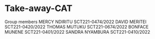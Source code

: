 # Take-away-CAT
Group members 
MERCY NDIRITU           SCT221-0474/2022
DAVID MERITEI           SCT221-0420/2022
THOMAS MUTUKU           SCT221-0674/2022
BONFACE MUNENE          SCT221-0401/2022
SANDRA NYAMBURA         SCT221-0410/2022
